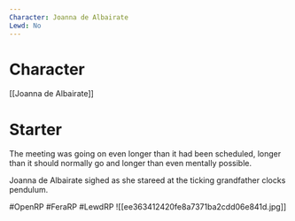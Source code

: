 ```yaml
---
Character: Joanna de Albairate
Lewd: No
---
```

# Character
[[Joanna de Albairate]]

# Starter
The meeting was going on even longer than it had been scheduled, longer than it should normally go and longer than even mentally possible.

Joanna de Albairate sighed as she stareed at the ticking grandfather clocks pendulum. 

#OpenRP #FeraRP #LewdRP 
![[ee363412420fe8a7371ba2cdd06e841d.jpg]]